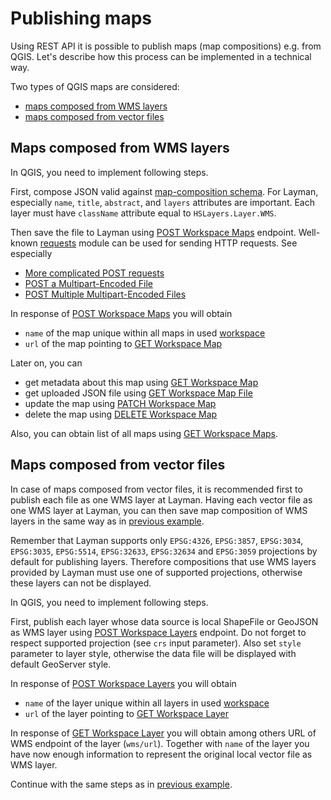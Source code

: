 # Publishing maps

Using REST API it is possible to publish maps (map compositions) e.g. from QGIS. Let's describe how this process can be implemented in a technical way.

Two types of QGIS maps are considered:
- [maps composed from WMS layers](#maps-composed-from-wms-layers)
- [maps composed from vector files](#maps-composed-from-vector-files)


## Maps composed from WMS layers
In QGIS, you need to implement following steps.

First, compose JSON valid against [map-composition schema](https://github.com/hslayers/hslayers-ng/wiki/Composition-schema). For Layman, especially `name`, `title`, `abstract`, and `layers` attributes are important. Each layer must have `className` attribute equal to `HSLayers.Layer.WMS`.

Then save the file to Layman using [POST Workspace Maps](rest.md#post-workspace-maps) endpoint. Well-known [requests](https://requests.readthedocs.io/en/master/) module can be used for sending HTTP requests. See especially
- [More complicated POST requests](https://requests.readthedocs.io/en/master/user/quickstart/#more-complicated-post-requests)
- [POST a Multipart-Encoded File](https://requests.readthedocs.io/en/master/user/quickstart/#post-a-multipart-encoded-file)
- [POST Multiple Multipart-Encoded Files](https://requests.readthedocs.io/en/master/user/advanced/#post-multiple-multipart-encoded-files)

In response of [POST Workspace Maps](rest.md#post-workspace-maps) you will obtain
 - `name` of the map unique within all maps in used [workspace](models.md#workspace)
 - `url` of the map pointing to [GET Workspace Map](rest.md#get-workspace-map)
 
 Later on, you can
 - get metadata about this map using [GET Workspace Map](rest.md#get-workspace-map)
 - get uploaded JSON file using [GET Workspace Map File](rest.md#get-workspace-map-file)
 - update the map using [PATCH Workspace Map](rest.md#patch-workspace-map)
 - delete the map using [DELETE Workspace Map](rest.md#delete-workspace-map)
 
 Also, you can obtain list of all maps using [GET Workspace Maps](rest.md#get-workspace-maps).
 
 
 ## Maps composed from vector files
In case of maps composed from vector files, it is recommended first to publish each file as one WMS layer at Layman. Having each vector file as one WMS layer at Layman, you can then save map composition of WMS layers in the same way as in [previous example](#maps-composed-from-wms-layers).

Remember that Layman supports only `EPSG:4326`, `EPSG:3857`, `EPSG:3034`, `EPSG:3035`, `EPSG:5514`, `EPSG:32633`, `EPSG:32634` and `EPSG:3059` projections by default for publishing layers. Therefore compositions that use WMS layers provided by Layman must use one of supported projections, otherwise these layers can not be displayed.

In QGIS, you need to implement following steps.

First, publish each layer whose data source is local ShapeFile or GeoJSON as WMS layer using [POST Workspace Layers](rest.md#post-workspace-layers) endpoint. Do not forget to respect supported projection (see `crs` input parameter). Also set `style` parameter to layer style, otherwise the data file will be displayed with default GeoServer style.

In response of [POST Workspace Layers](rest.md#post-workspace-layers) you will obtain
 - `name` of the layer unique within all layers in used [workspace](models.md#workspace)
 - `url` of the layer pointing to [GET Workspace Layer](rest.md#get-workspace-layer)
 
In response of [GET Workspace Layer](rest.md#get-workspace-layer) you will obtain among others URL of WMS endpoint of the layer (`wms/url`). Together with `name` of the layer you have now enough information to represent the original local vector file as WMS layer.

Continue with the same steps as in [previous example](#maps-composed-from-wms-layers).
